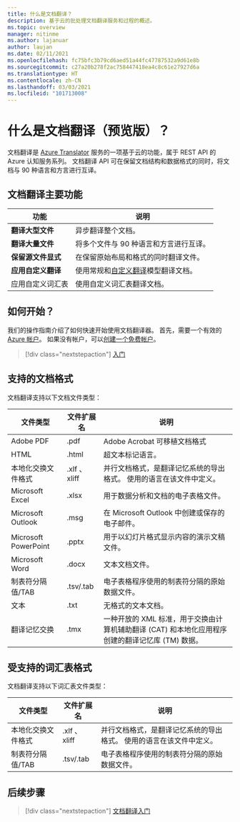 ```yaml
---
title: 什么是文档翻译？
description: 基于云的批处理文档翻译服务和过程的概述。
ms.topic: overview
manager: nitinme
ms.author: lajanuar
author: laujan
ms.date: 02/11/2021
ms.openlocfilehash: fc75bfc3b79cd6aed51a44fc47787532a9d61e8b
ms.sourcegitcommit: c27a20b278f2ac758447418ea4c8c61e27927d6a
ms.translationtype: HT
ms.contentlocale: zh-CN
ms.lasthandoff: 03/03/2021
ms.locfileid: "101713008"
---
```

# <a name="what-is-document-translation-preview"></a>什么是文档翻译（预览版）？

文档翻译是 [Azure Translator](../translator-info-overview.md) 服务的一项基于云的功能，属于 REST API 的 Azure 认知服务系列。 文档翻译 API 可在保留文档结构和数据格式的同时，将文档与 90 种语言和方言进行互译。

## <a name="document-translation-key-features"></a>文档翻译主要功能

| 功能 | 说明 |
| ---------| -------------|
| **翻译大型文件**| 异步翻译整个文档。|
|**翻译大量文件**|将多个文件与 90 种语言和方言进行互译。|
|**保留源文件显式**| 在保留原始布局和格式的同时翻译文件。|
|**应用自定义翻译**| 使用常规和[自定义翻译](../customization.md#custom-translator)模型翻译文档。|
|应用自定义词汇表|使用自定义词汇表翻译文档。|

## <a name="how-to-get-started"></a>如何开始？

我们的操作指南介绍了如何快速开始使用文档翻译器。 首先，需要一个有效的 [Azure 帐户](https://azure.microsoft.com/free/cognitive-services/)。  如果没有帐户，可以[创建一个免费帐户](https://azure.microsoft.com/free)。

> [!div class="nextstepaction"]
> [入门](get-started-with-document-translation.md)

## <a name="supported-document-formats"></a>支持的文档格式

文档翻译支持以下文档文件类型：

| 文件类型| 文件扩展名|说明|
|---|---|--|
|Adobe PDF|.pdf|Adobe Acrobat 可移植文档格式|
|HTML|.html|超文本标记语言。|
|本地化交换文件格式|.xlf 、xliff| 并行文档格式，是翻译记忆系统的导出格式。 使用的语言在该文件中定义。|
|Microsoft Excel|.xlsx|用于数据分析和文档的电子表格文件。|
|Microsoft Outlook|.msg|在 Microsoft Outlook 中创建或保存的电子邮件。|
|Microsoft PowerPoint|.pptx| 用于以幻灯片格式显示内容的演示文稿文件。|
|Microsoft Word|.docx| 文本文档文件。|
|制表符分隔值/TAB|.tsv/.tab| 电子表格程序使用的制表符分隔的原始数据文件。|
|文本|.txt| 无格式的文本文档。|
|翻译记忆交换|.tmx|一种开放的 XML 标准，用于交换由计算机辅助翻译 (CAT) 和本地化应用程序创建的翻译记忆库 (TM) 数据。|

## <a name="supported-glossary-formats"></a>受支持的词汇表格式

文档翻译支持以下词汇表文件类型：

| 文件类型| 文件扩展名|说明|
|---|---|--|
|本地化交换文件格式|.xlf 、xliff| 并行文档格式，是翻译记忆系统的导出格式。 使用的语言在该文件中定义。|
|制表符分隔值/TAB|.tsv/.tab| 电子表格程序使用的制表符分隔的原始数据文件。|

## <a name="next-steps"></a>后续步骤

> [!div class="nextstepaction"]
> [文档翻译入门](get-started-with-document-translation.md)
>
>
